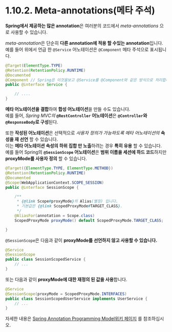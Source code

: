 # 1.10.2. Meta-annotations(메타 주석)

**Spring에서 제공하는 많은 annotation**은 여러분의 코드에서 *meta-annotations* 으로 사용할 수 있습니다.  

*meta-annotation*은 단순히 **다른 annotation에 적용 할 수있는 annotation**입니다.  
예를 들어 위에서 언급 한 `@Service` 어노테이션은 `@Component` 메타 주석으로 표시됩니다.  

~~~java
@Target(ElementType.TYPE)
@Retention(RetentionPolicy.RUNTIME)
@Documented
@Component // Spring은 이것을보고 @Service를 @Component와 같은 방식으로 처리합니다.
public @interface Service {

    // ....
}
~~~

**메타 어노테이션을 결합**하여 **합성 어노테이션**을 만들 수도 있습니다.  
예를 들어, *Spring MVC의* **`@RestController` 어노테이션**은 **`@Controller`와 `@ResponseBody`로 구성**된다.  

또한 **작성된 어노테이션**은 선택적으로 *사용자 정의가 가능하도록 메타 어노테이션의* **속성을 재 선언** 할 수 있습니다.  
이는 **메타 어노테이션 속성의 하위 집합 만 노출**하려는 경우 **특히 유용** 할 수 있습니다.  
예를 들어 Spring의 **`@SessionScope` 어노테이션**은 **범위 이름을 세션에 하드 코드**하지만  
**proxyMode를 사용자 정의** 할 수 있습니다.  
~~~java
@Target({ElementType.TYPE, ElementType.METHOD})
@Retention(RetentionPolicy.RUNTIME)
@Documented
@Scope(WebApplicationContext.SCOPE_SESSION)
public @interface SessionScope {

    /**
     * {@link Scope#proxyMode}의 Alias(별칭) 입니다.
     * 기본값은 {@link ScopedProxyMode#TARGET_CLASS}.
     */
    @AliasFor(annotation = Scope.class)
    ScopedProxyMode proxyMode() default ScopedProxyMode.TARGET_CLASS;

}
~~~


`@SessionScope`은 다음과 같이 **proxyMode를 선언하지 않고 사용할 수 있습니다.**  
~~~java
@Service
@SessionScope
public class SessionScopedService {
    // ...
}
~~~

또는 다음과 같이 **proxyMode에 대한 재정의 된 값을 사용**합니다.
~~~java
@Service
@SessionScope(proxyMode = ScopedProxyMode.INTERFACES)
public class SessionScopedUserService implements UserService {
    // ...
}
~~~

자세한 내용은 [Spring Annotation Programming Model위키 페이지](https://github.com/spring-projects/spring-framework/wiki/Spring-Annotation-Programming-Model) 를 참조하십시오.

